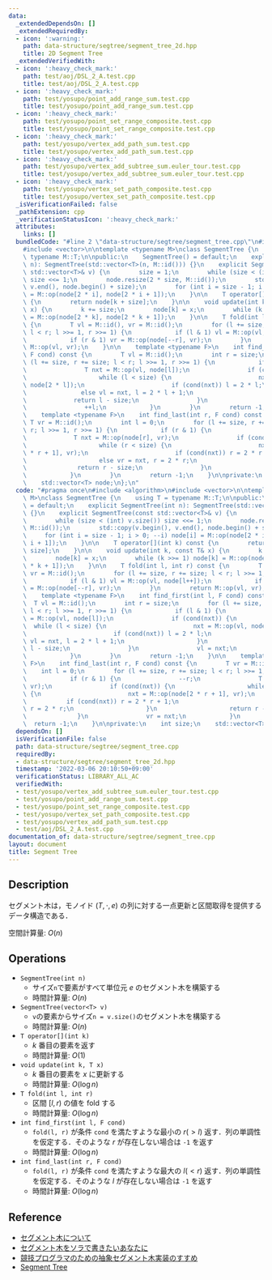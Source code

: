 ```yaml
---
data:
  _extendedDependsOn: []
  _extendedRequiredBy:
  - icon: ':warning:'
    path: data-structure/segtree/segment_tree_2d.hpp
    title: 2D Segment Tree
  _extendedVerifiedWith:
  - icon: ':heavy_check_mark:'
    path: test/aoj/DSL_2_A.test.cpp
    title: test/aoj/DSL_2_A.test.cpp
  - icon: ':heavy_check_mark:'
    path: test/yosupo/point_add_range_sum.test.cpp
    title: test/yosupo/point_add_range_sum.test.cpp
  - icon: ':heavy_check_mark:'
    path: test/yosupo/point_set_range_composite.test.cpp
    title: test/yosupo/point_set_range_composite.test.cpp
  - icon: ':heavy_check_mark:'
    path: test/yosupo/vertex_add_path_sum.test.cpp
    title: test/yosupo/vertex_add_path_sum.test.cpp
  - icon: ':heavy_check_mark:'
    path: test/yosupo/vertex_add_subtree_sum.euler_tour.test.cpp
    title: test/yosupo/vertex_add_subtree_sum.euler_tour.test.cpp
  - icon: ':heavy_check_mark:'
    path: test/yosupo/vertex_set_path_composite.test.cpp
    title: test/yosupo/vertex_set_path_composite.test.cpp
  _isVerificationFailed: false
  _pathExtension: cpp
  _verificationStatusIcon: ':heavy_check_mark:'
  attributes:
    links: []
  bundledCode: "#line 2 \"data-structure/segtree/segment_tree.cpp\"\n#include <algorithm>\n\
    #include <vector>\n\ntemplate <typename M>\nclass SegmentTree {\n    using T =\
    \ typename M::T;\n\npublic:\n    SegmentTree() = default;\n    explicit SegmentTree(int\
    \ n): SegmentTree(std::vector<T>(n, M::id())) {}\n    explicit SegmentTree(const\
    \ std::vector<T>& v) {\n        size = 1;\n        while (size < (int) v.size())\
    \ size <<= 1;\n        node.resize(2 * size, M::id());\n        std::copy(v.begin(),\
    \ v.end(), node.begin() + size);\n        for (int i = size - 1; i > 0; --i) node[i]\
    \ = M::op(node[2 * i], node[2 * i + 1]);\n    }\n\n    T operator[](int k) const\
    \ {\n        return node[k + size];\n    }\n\n    void update(int k, const T&\
    \ x) {\n        k += size;\n        node[k] = x;\n        while (k >>= 1) node[k]\
    \ = M::op(node[2 * k], node[2 * k + 1]);\n    }\n\n    T fold(int l, int r) const\
    \ {\n        T vl = M::id(), vr = M::id();\n        for (l += size, r += size;\
    \ l < r; l >>= 1, r >>= 1) {\n            if (l & 1) vl = M::op(vl, node[l++]);\n\
    \            if (r & 1) vr = M::op(node[--r], vr);\n        }\n        return\
    \ M::op(vl, vr);\n    }\n\n    template <typename F>\n    int find_first(int l,\
    \ F cond) const {\n        T vl = M::id();\n        int r = size;\n        for\
    \ (l += size, r += size; l < r; l >>= 1, r >>= 1) {\n            if (l & 1) {\n\
    \                T nxt = M::op(vl, node[l]);\n                if (cond(nxt)) {\n\
    \                    while (l < size) {\n                        nxt = M::op(vl,\
    \ node[2 * l]);\n                        if (cond(nxt)) l = 2 * l;\n         \
    \               else vl = nxt, l = 2 * l + 1;\n                    }\n       \
    \             return l - size;\n                }\n                vl = nxt;\n\
    \                ++l;\n            }\n        }\n        return -1;\n    }\n\n\
    \    template <typename F>\n    int find_last(int r, F cond) const {\n       \
    \ T vr = M::id();\n        int l = 0;\n        for (l += size, r += size; l <\
    \ r; l >>= 1, r >>= 1) {\n            if (r & 1) {\n                --r;\n   \
    \             T nxt = M::op(node[r], vr);\n                if (cond(nxt)) {\n\
    \                    while (r < size) {\n                        nxt = M::op(node[2\
    \ * r + 1], vr);\n                        if (cond(nxt)) r = 2 * r + 1;\n    \
    \                    else vr = nxt, r = 2 * r;\n                    }\n      \
    \              return r - size;\n                }\n                vr = nxt;\n\
    \            }\n        }\n        return -1;\n    }\n\nprivate:\n    int size;\n\
    \    std::vector<T> node;\n};\n"
  code: "#pragma once\n#include <algorithm>\n#include <vector>\n\ntemplate <typename\
    \ M>\nclass SegmentTree {\n    using T = typename M::T;\n\npublic:\n    SegmentTree()\
    \ = default;\n    explicit SegmentTree(int n): SegmentTree(std::vector<T>(n, M::id()))\
    \ {}\n    explicit SegmentTree(const std::vector<T>& v) {\n        size = 1;\n\
    \        while (size < (int) v.size()) size <<= 1;\n        node.resize(2 * size,\
    \ M::id());\n        std::copy(v.begin(), v.end(), node.begin() + size);\n   \
    \     for (int i = size - 1; i > 0; --i) node[i] = M::op(node[2 * i], node[2 *\
    \ i + 1]);\n    }\n\n    T operator[](int k) const {\n        return node[k +\
    \ size];\n    }\n\n    void update(int k, const T& x) {\n        k += size;\n\
    \        node[k] = x;\n        while (k >>= 1) node[k] = M::op(node[2 * k], node[2\
    \ * k + 1]);\n    }\n\n    T fold(int l, int r) const {\n        T vl = M::id(),\
    \ vr = M::id();\n        for (l += size, r += size; l < r; l >>= 1, r >>= 1) {\n\
    \            if (l & 1) vl = M::op(vl, node[l++]);\n            if (r & 1) vr\
    \ = M::op(node[--r], vr);\n        }\n        return M::op(vl, vr);\n    }\n\n\
    \    template <typename F>\n    int find_first(int l, F cond) const {\n      \
    \  T vl = M::id();\n        int r = size;\n        for (l += size, r += size;\
    \ l < r; l >>= 1, r >>= 1) {\n            if (l & 1) {\n                T nxt\
    \ = M::op(vl, node[l]);\n                if (cond(nxt)) {\n                  \
    \  while (l < size) {\n                        nxt = M::op(vl, node[2 * l]);\n\
    \                        if (cond(nxt)) l = 2 * l;\n                        else\
    \ vl = nxt, l = 2 * l + 1;\n                    }\n                    return\
    \ l - size;\n                }\n                vl = nxt;\n                ++l;\n\
    \            }\n        }\n        return -1;\n    }\n\n    template <typename\
    \ F>\n    int find_last(int r, F cond) const {\n        T vr = M::id();\n    \
    \    int l = 0;\n        for (l += size, r += size; l < r; l >>= 1, r >>= 1) {\n\
    \            if (r & 1) {\n                --r;\n                T nxt = M::op(node[r],\
    \ vr);\n                if (cond(nxt)) {\n                    while (r < size)\
    \ {\n                        nxt = M::op(node[2 * r + 1], vr);\n             \
    \           if (cond(nxt)) r = 2 * r + 1;\n                        else vr = nxt,\
    \ r = 2 * r;\n                    }\n                    return r - size;\n  \
    \              }\n                vr = nxt;\n            }\n        }\n      \
    \  return -1;\n    }\n\nprivate:\n    int size;\n    std::vector<T> node;\n};"
  dependsOn: []
  isVerificationFile: false
  path: data-structure/segtree/segment_tree.cpp
  requiredBy:
  - data-structure/segtree/segment_tree_2d.hpp
  timestamp: '2022-03-06 20:10:50+09:00'
  verificationStatus: LIBRARY_ALL_AC
  verifiedWith:
  - test/yosupo/vertex_add_subtree_sum.euler_tour.test.cpp
  - test/yosupo/point_add_range_sum.test.cpp
  - test/yosupo/point_set_range_composite.test.cpp
  - test/yosupo/vertex_set_path_composite.test.cpp
  - test/yosupo/vertex_add_path_sum.test.cpp
  - test/aoj/DSL_2_A.test.cpp
documentation_of: data-structure/segtree/segment_tree.cpp
layout: document
title: Segment Tree
---
```


## Description

セグメント木は，モノイド $(T, \cdot, e)$ の列に対する一点更新と区間取得を提供するデータ構造である．

空間計算量: $O(n)$

## Operations

- `SegmentTree(int n)`
    - サイズ`n`で要素がすべて単位元 $e$ のセグメント木を構築する
    - 時間計算量: $O(n)$
- `SegmentTree(vector<T> v)`
    - `v`の要素からサイズ`n = v.size()`のセグメント木を構築する
    - 時間計算量: $O(n)$
- `T operator[](int k)`
    - $k$ 番目の要素を返す
    - 時間計算量: $O(1)$
- `void update(int k, T x)`
    - $k$ 番目の要素を $x$ に更新する
    - 時間計算量: $O(\log n)$
- `T fold(int l, int r)`
    - 区間 $[l, r)$ の値を fold する
    - 時間計算量: $O(\log n)$
- `int find_first(int l, F cond)`
    - `fold(l, r)` が条件 `cond` を満たすような最小の $r (> l)$ 返す．列の単調性を仮定する．そのような $r$ が存在しない場合は `-1` を返す
    - 時間計算量: $O(\log n)$
- `int find_last(int r, F cond)`
    - `fold(l, r)` が条件 `cond` を満たすような最大の $l (< r)$ 返す．列の単調性を仮定する．そのような $l$ が存在しない場合は `-1` を返す
    - 時間計算量: $O(\log n)$

## Reference

- [セグメント木について](https://beet-aizu.hatenablog.com/entry/2017/09/10/132258)
- [セグメント木をソラで書きたいあなたに](https://tsutaj.hatenablog.com/entry/2017/03/29/204841)
- [競技プログラマのための抽象セグメント木実装のすすめ](https://beet-aizu.hatenablog.com/entry/2019/11/27/124437)
- [Segment Tree](https://cp-algorithms.com/data_structures/segment_tree.html)
